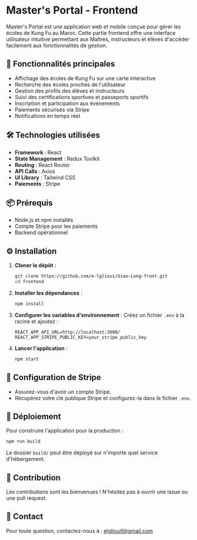 # Master's Portal - Frontend

Master's Portal est une application web et mobile conçue pour gérer les écoles de Kung Fu au Maroc. Cette partie frontend offre une interface utilisateur intuitive permettant aux Maîtres, instructeurs et élèves d'accéder facilement aux fonctionnalités de gestion.

## 🚀 Fonctionnalités principales

- Affichage des écoles de Kung Fu sur une carte interactive
- Recherche des écoles proches de l'utilisateur
- Gestion des profils des élèves et instructeurs
- Suivi des certifications sportives et passeports sportifs
- Inscription et participation aux événements
- Paiements sécurisés via Stripe
- Notifications en temps réel

## 🛠️ Technologies utilisées

- **Framework** : React
- **State Management** : Redux Toolkit
- **Routing** : React Router
- **API Calls** : Axios
- **UI Library** : Tailwind CSS
- **Paiements** : Stripe

## 📦 Prérequis

- Node.js et npm installés
- Compte Stripe pour les paiements
- Backend opérationnel

## ⚙️ Installation

1. **Cloner le dépôt** :
    ```bash
    git clone https://github.com/e-lglioui/Giao-Long-front.git
    cd frontend
    ```
2. **Installer les dépendances** :
    ```bash
    npm install
    ```
3. **Configurer les variables d'environnement** :
    Créez un fichier `.env` à la racine et ajoutez :
    ```env
    REACT_APP_API_URL=http://localhost:3000/
    REACT_APP_STRIPE_PUBLIC_KEY=your_stripe_public_key
    ```
4. **Lancer l'application** :
    ```bash
    npm start
    ```

## 📧 Configuration de Stripe

- Assurez-vous d'avoir un compte Stripe.
- Récupérez votre clé publique Stripe et configurez-la dans le fichier `.env`.

## 🚀 Déploiement

Pour construire l'application pour la production :
```bash
npm run build
```
Le dossier `build/` peut être déployé sur n'importe quel service d'hébergement.

## 📝 Contribution

Les contributions sont les bienvenues ! N'hésitez pas à ouvrir une issue ou une pull request.

## 📧 Contact

Pour toute question, contactez-nous à : elgliouif@gmail.com


